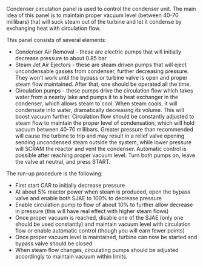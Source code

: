 Condenser circulation panel is used to control the condenser unit. The main idea of this panel is to maintain proper vacuum level (between 40-70 millibars) that will suck steam out of the turbine and let it condense by exchanging heat with circulation flow.

This panel consists of several elements:
- Condenser Air Removal - these are electric pumps that will initially decrease pressure to about 0.85 bar
- Steam Jet Air Ejectors - these are steam driven pumps that will eject uncondensable gasses from condenser, further decreasing pressure. They won't work until the bypass or turbine valve is open and proper steam flow maintained. After that, one should be operated all the time.
- Circulation pumps - these pumps drive the circulation flow which takes water from a nearby lake and pumps it to a heat exchanger in the condenser, which allows steam to cool. When steam cools, it will condensate into water, dramatically decreasing its volume. This will boost vacuum further. Circulation flow should be constantly adjusted to steam flow to maintain the proper level of condensation, which will hold vacuum between 40-70 millibars. Greater pressure than recommended will cause the turbine to trip and may result in a relief valve opening sending uncondensed steam outside the system, while lower pressure will SCRAM the reactor and vent the condenser. Automatic control is possible after reaching proper vacuum level. Turn both pumps on, leave the valve at neutral, and press START. 

The run-up procedure is the following: 
- First start CAR to initially decrease pressure
- At about 5% reactor power when steam is produced, open the bypass valve and enable both SJAE to 100% to decrease pressure
- Enable circulation pump to flow of about 10% to further allow decrease in pressure (this will have real effect with higher steam flows)
- Once proper vacuum is reached, disable one of the SJAE (only one should be used constantly) and maintain vacuum level with circulation flow or enable automatic control (though you will earn fewer points)
- Once proper vacuum level is maintained, turbine can now be started and bypass valve should be closed
- When steam flow changes, circulating pumps should be adjusted accordingly to maintain vacuum within limits.